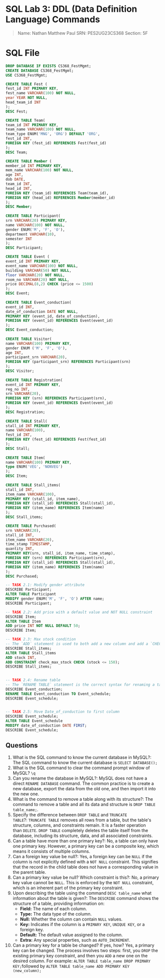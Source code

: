 # SQL Lab 3: DDL (Data Definition Language) Commands

> Name: Nathan Matthew Paul
> SRN: PES2UG23CS368
> Section: 5F


# SQL File

```sql
DROP DATABASE IF EXISTS CS368_FestMgmt;
CREATE DATABASE CS368_FestMgmt;
USE CS368_FestMgmt;

CREATE TABLE Fest (
fest_id INT PRIMARY KEY,
fest_name VARCHAR(100) NOT NULL,
year YEAR NOT NULL,
head_team_id INT
);
DESC Fest;

CREATE TABLE Team(
team_id INT PRIMARY KEY,
team_name VARCHAR(100) NOT NULL,
team_type ENUM('MNG', 'ORG') DEFAULT 'ORG',
fest_id INT,
FOREIGN KEY (fest_id) REFERENCES Fest(fest_id)
);
DESC Team;

CREATE TABLE Member (
member_id INT PRIMARY KEY,
mem_name VARCHAR(100) NOT NULL,
age INT,
dob DATE,
team_id INT,
head_id INT,
FOREIGN KEY (team_id) REFERENCES Team(team_id),
FOREIGN KEY (head_id) REFERENCES Member(member_id)
);
DESC Member;
  
CREATE TABLE Participant(
srn VARCHAR(20) PRIMARY KEY,
name VARCHAR(100) NOT NULL,
gender ENUM('M', 'F', 'O'),
department VARCHAR(10),
semester INT
);
DESC Participant;

CREATE TABLE Event (
event_id INT PRIMARY KEY,
event_name VARCHAR(100) NOT NULL,
building VARCHAR(50) NOT NULL,
floor VARCHAR(20) NOT NULL,
room_no VARCHAR(20) NOT NULL,
price DECIMAL(8,2) CHECK (price <= 1500)
);
DESC Event;
  
CREATE TABLE Event_conduction(
event_id INT,
date_of_conduction DATE NOT NULL,
PRIMARY KEY (event_id, date_of_conduction),
FOREIGN KEY (event_id) REFERENCES Event(event_id)
);
DESC Event_conduction;
 
CREATE TABLE Visitor(
name VARCHAR(100) PRIMARY KEY,
gender ENUM ('M', 'F', 'O'),
age INT,
participant_srn VARCHAR(20),
FOREIGN KEY (participant_srn) REFERENCES Participant(srn)
);
DESC Visitor;
  
CREATE TABLE Registration(
event_id INT PRIMARY KEY,
reg_no INT,
srn VARCHAR(20),
FOREIGN KEY (srn) REFERENCES Participant(srn),
FOREIGN KEY (event_id) REFERENCES Event(event_id)
);
DESC Registration;
  
CREATE TABLE Stall(
stall_id INT PRIMARY KEY,
name VARCHAR(100),
fest_id INT,
FOREIGN KEY (fest_id) REFERENCES Fest(fest_id)
);
DESC Stall;
  
CREATE TABLE Item(
name VARCHAR(100) PRIMARY KEY,
type ENUM('VEG', 'NONVEG')
);
DESC Item;
  
CREATE TABLE Stall_items(
stall_id INT,
item_name VARCHAR(100),
PRIMARY KEY (stall_id, item_name),
FOREIGN KEY (stall_id) REFERENCES Stall(stall_id),
FOREIGN KEY (item_name) REFERENCES Item(name)
);
DESC Stall_items;

CREATE TABLE Purchased(
srn VARCHAR(20),
stall_id INT,
item_name VARCHAR(20),
time_stamp TIMESTAMP,
quantity INT,
PRIMARY KEY(srn, stall_id, item_name, time_stamp),
FOREIGN KEY (srn) REFERENCES Participant(srn),
FOREIGN KEY (stall_id) REFERENCES Stall(stall_id),
FOREIGN KEY (item_name) REFERENCES Item(name)
);  
DESC Purchased;

-- TASK 2.1: Modify gender attribute
DESCRIBE Participant;
ALTER TABLE Participant
MODIFY gender ENUM('M', 'F', 'O') AFTER name;
DESCRIBE Participant;

-- TASK 2.2: Add price with a default value and NOT NULL constraint
DESCRIBE Item;
ALTER TABLE Item
ADD price INT NOT NULL DEFAULT 50;
DESCRIBE Item;  

-- TASK 2.3: Max stock condition
-- The `ADD` statement is used to both add a new column and add a `CHECK` constraint.
DESCRIBE Stall_items;
ALTER TABLE Stall_items
ADD stock INT,
ADD CONSTRAINT check_max_stock CHECK (stock <= 150);
DESCRIBE Stall_items;
  

-- TASK 2.4: Rename table
-- The `RENAME TABLE` statement is the correct syntax for renaming a table.
DESCRIBE Event_conduction;
RENAME TABLE Event_conduction TO Event_schedule;
DESCRIBE Event_schedule;
  

-- TASK 2.5: Move Date_of_conduction to first column
DESCRIBE Event_schedule;
ALTER TABLE Event_schedule
MODIFY date_of_conduction DATE FIRST;
DESCRIBE Event_schedule;
```

## Questions

1. What is the SQL command to know the current database in MySQL?: The SQL command to know the current database is `SELECT DATABASE();`
2. What is the SQL command to clear the command prompt window of MySQL? `\q`
3. Can you rename the database in MySQL?: MySQL does not have a direct `RENAME DATABASE` command. The common practice is to create a new database, export the data from the old one, and then import it into the new one.
4. What is the command to remove a table along with its structure?: The command to remove a table and all its data and structure is `DROP TABLE table_name;`.
5. Specify the difference between `DROP TABLE` and `TRUNCATE TABLE`?: `TRUNCATE TABLE` removes all rows from a table, but the table's structure, columns, and constraints remain. It is a faster operation than `DELETE`. `DROP TABLE` completely deletes the table itself from the database, including its structure, data, and all associated constraints.
6. Can a table have more than one primary key?: No, a table can only have one primary key. However, a primary key can be a composite key, which means it consists of multiple columns.
7. Can a foreign key value be null?: Yes, a foreign key can be `NULL` if the column is not explicitly defined with a `NOT NULL` constraint. This signifies that the record in the child table does not have a corresponding value in the parent table.
8. Can a primary key value be null? Which constraint is this?: No, a primary key value cannot be `NULL`. This is enforced by the `NOT NULL` constraint, which is an inherent part of the primary key constraint.
9. Upon describing the table using the command `DESC table_name` what information about the table is given?: The `DESCRIBE` command shows the structure of a table, providing information on:
	- **Field:** The name of each column.
	- **Type:** The data type of the column.
	- **Null:** Whether the column can contain `NULL` values.
	- **Key:** Indicates if the column is a `PRIMARY KEY`, `UNIQUE KEY`, or a foreign key.
	- **Default:** The default value assigned to the column.
	- **Extra:** Any special properties, such as `AUTO_INCREMENT`.
10. Can a primary key for a table be changed? If yes, how? Yes, a primary key can be changed. The process involves two steps: first, you `DROP` the existing primary key constraint, and then you `ADD` a new one on the desired column. For example: `ALTER TABLE table_name DROP PRIMARY KEY;`followed by `ALTER TABLE table_name ADD PRIMARY KEY (new_column);`
